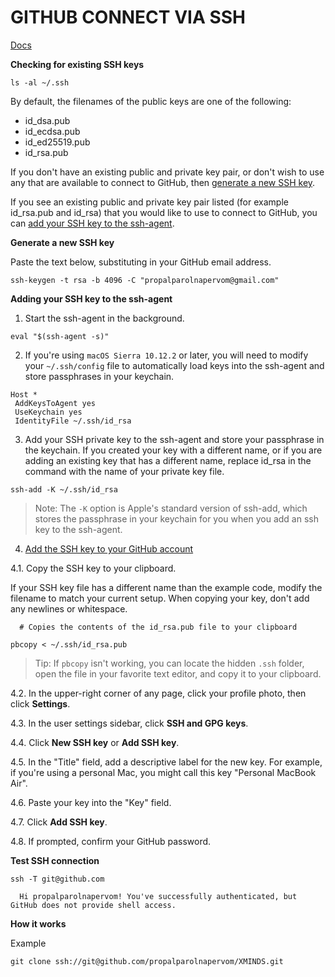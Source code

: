 # GITHUB CONNECT VIA SSH

[Docs](https://help.github.com/articles/connecting-to-github-with-ssh/)


**Checking for existing SSH keys**

```
ls -al ~/.ssh
```

By default, the filenames of the public keys are one of the following:

  - id_dsa.pub
  - id_ecdsa.pub
  - id_ed25519.pub
  - id_rsa.pub

If you don't have an existing public and private key pair, or don't wish to use any that are available to connect to GitHub, then [generate a new SSH key](https://help.github.com/articles/generating-a-new-ssh-key-and-adding-it-to-the-ssh-agent).

If you see an existing public and private key pair listed (for example id_rsa.pub and id_rsa) that you would like to use to connect to GitHub, you can [add your SSH key to the ssh-agent](https://help.github.com/articles/generating-a-new-ssh-key-and-adding-it-to-the-ssh-agent/#adding-your-ssh-key-to-the-ssh-agent).



**Generate a new SSH key**

Paste the text below, substituting in your GitHub email address.
```
ssh-keygen -t rsa -b 4096 -C "propalparolnapervom@gmail.com"
```


**Adding your SSH key to the ssh-agent**


1. Start the ssh-agent in the background.
```
eval "$(ssh-agent -s)"
```


2. If you're using `macOS Sierra 10.12.2` or later, you will need to modify your `~/.ssh/config` file to automatically load keys into the ssh-agent and store passphrases in your keychain.
```
Host *
 AddKeysToAgent yes
 UseKeychain yes
 IdentityFile ~/.ssh/id_rsa
```
 
 
3. Add your SSH private key to the ssh-agent and store your passphrase in the keychain. If you created your key with a different name, or if you are adding an existing key that has a different name, replace id_rsa in the command with the name of your private key file.
```
ssh-add -K ~/.ssh/id_rsa
```

> Note: The `-K` option is Apple's standard version of ssh-add, which stores the passphrase in your keychain for you when you add an ssh key to the ssh-agent.


4. [Add the SSH key to your GitHub account](https://help.github.com/articles/adding-a-new-ssh-key-to-your-github-account/)

4.1. Copy the SSH key to your clipboard.

If your SSH key file has a different name than the example code, modify the filename to match your current setup. When copying your key, don't add any newlines or whitespace.
```
  # Copies the contents of the id_rsa.pub file to your clipboard
  
pbcopy < ~/.ssh/id_rsa.pub
```

> Tip: If `pbcopy` isn't working, you can locate the hidden `.ssh` folder, open the file in your favorite text editor, and copy it to your clipboard.


4.2. In the upper-right corner of any page, click your profile photo, then click **Settings**.

4.3. In the user settings sidebar, click **SSH and GPG keys**.

4.4. Click **New SSH key** or **Add SSH key**.

4.5. In the "Title" field, add a descriptive label for the new key. For example, if you're using a personal Mac, you might call this key "Personal MacBook Air".

4.6. Paste your key into the "Key" field.

4.7. Click **Add SSH key**.

4.8. If prompted, confirm your GitHub password.




**Test SSH connection**

```
ssh -T git@github.com

  Hi propalparolnapervom! You've successfully authenticated, but GitHub does not provide shell access.
```


**How it works**

Example
```
git clone ssh://git@github.com/propalparolnapervom/XMINDS.git
```




